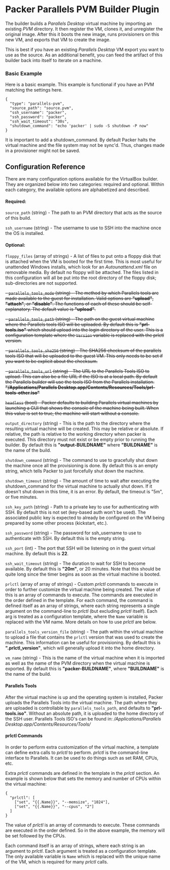 # Packer Parallels PVM Builder Plugin

The builder builds a _Parallels Desktop_ virtual machine by importing an existing _PVM_ directory. It then register the VM, clones it, and unregister the original image. After this it boots the new image, runs provisioners on this new VM, and exports that VM to create the image.

This is best if you have an existing _Parallels Desktop_ VM export you want to use as the source. As an additional benefit, you can feed the artifact of this builder back into itself to iterate on a machine.


### Basic Example

Here is a basic example. This example is functional if you have an PVM matching the settings here.

```
{
  "type": "parallels-pvm",
  "source_path": "source.pvm",
  "ssh_username": "packer",
  "ssh_password": "packer",
  "ssh_wait_timeout": "30s",
  "shutdown_command": "echo 'packer' | sudo -S shutdown -P now"
}
```

It is important to add a shutdown_command. By default Packer halts the virtual machine and the file system may not be sync'd. Thus, changes made in a provisioner might not be saved.

## Configuration Reference

There are many configuration options available for the VirtualBox builder. They are organized below into two categories: required and optional. Within each category, the available options are alphabetized and described.

#### Required:

```source_path``` (string) - The path to an PVM directory that acts as the source of this build.

```ssh_username``` (string) - The username to use to SSH into the machine once the OS is installed.

#### Optional:

```floppy_files``` (array of strings) - A list of files to put onto a floppy disk that is attached when the VM is booted for the first time. This is most useful for unattended Windows installs, which look for an _Autounattend.xml_ file on removable media. By default no floppy will be attached. The files listed in this configuration will all be put into the root directory of the floppy disk; sub-directories are not supported.

~~- ```parallels_tools_mode``` (string) - The method by which Parallels tools are made available to the guest for installation. Valid options are **"upload"**, **"attach"**, or **"disable"**. The functions of each of these should be self-explanatory. The default value is **"upload"**.~~

~~- ```parallels_tools_path``` (string) - The path on the guest virtual machine where the Parallels tools ISO will be uploaded. By default this is **"prl-tools.iso"** which should upload into the login directory of the user. This is a configuration template where the ```Version``` variable is replaced with the prlctl version.~~

~~- ```parallels_tools_sha256``` (string) - The SHA256 checksum of the parallels tools ISO that will be uploaded to the guest VM. This only needs to be set if you want to be explicit about the checksum.~~

~~- ```parallels_tools_url``` (string) - The URL to the Parallels Tools ISO to upload. This can also be a file URL if the ISO is at a local path. By default the Parallels builder will use the tools ISO from the Parallels installation. **"/Applications/Parallels Desktop.app/Contents/Resources/Tools/prl-tools-other.iso"**~~

~~```headless``` (bool) - Packer defaults to building Parallels virtual machines by launching a GUI that shows the console of the machine being built. When this value is set to true, the machine will start without a console.~~

```output_directory``` (string) - This is the path to the directory where the resulting virtual machine will be created. This may be relative or absolute. If relative, the path is relative to the working directory when packer is executed. This directory must not exist or be empty prior to running the builder. By default this is **"output-BUILDNAME"** where **"BUILDNAME"** is the name of the build.

```shutdown_command``` (string) - The command to use to gracefully shut down the machine once all the provisioning is done. By default this is an empty string, which tells Packer to just forcefully shut down the machine.

```shutdown_timeout``` (string) - The amount of time to wait after executing the shutdown_command for the virtual machine to actually shut down. If it doesn't shut down in this time, it is an error. By default, the timeout is "5m", or five minutes.

```ssh_key_path``` (string) - Path to a private key to use for authenticating with SSH. By default this is not set (key-based auth won't be used). The associated public key is expected to already be configured on the VM being prepared by some other process (kickstart, etc.).

```ssh_password``` (string) - The password for ssh_username to use to authenticate with SSH. By default this is the empty string.

```ssh_port``` (int) - The port that SSH will be listening on in the guest virtual machine. By default this is **22**.

```ssh_wait_timeout``` (string) - The duration to wait for SSH to become available. By default this is **"20m"**, or 20 minutes. Note that this should be quite long since the timer begins as soon as the virtual machine is booted.

```prlctl``` (array of array of strings) - Custom _prlctl_ commands to execute in order to further customize the virtual machine being created. The value of this is an array of commands to execute. The commands are executed in the order defined in the template. For each command, the command is defined itself as an array of strings, where each string represents a single argument on the command-line to _prlctl_ (but excluding _prlctl_ itself). Each arg is treated as a configuration template, where the ```Name``` variable is replaced with the VM name. More details on how to use _prlctl_ are below.

```parallels_tools_version_file``` (string) - The path within the virtual machine to upload a file that contains the ```prlctl``` version that was used to create the machine. This information can be useful for provisioning. By default this is **".prlctl_version"**, which will generally upload it into the home directory.

```vm_name``` (string) - This is the name of the virtual machine when it is imported as well as the name of the PVM directory when the virtual machine is exported. By default this is **"packer-BUILDNAME"**, where **"BUILDNAME"** is the name of the build.

#### Parallels Tools
After the virtual machine is up and the operating system is installed, Packer uploads the Parallels Tools into the virtual machine. The path where they are uploaded is controllable by ```parallels_tools_path```, and defaults to **"prl-tools.iso"**. Without an absolute path, it is uploaded to the home directory of the SSH user. Parallels Tools ISO's can be found in: _/Applications/Parallels Desktop.app/Contents/Resources/Tools/_

#### prlctl Commands
In order to perform extra customization of the virtual machine, a template can define extra calls to _prlctl_ to perform. _prlctl_ is the command-line interface to Parallels. It can be used to do things such as set RAM, CPUs, etc.

Extra _prlctl_ commands are defined in the template in the _prlctl_ section. An example is shown below that sets the memory and number of CPUs within the virtual machine:

```
{
  "prlctl": [
    ["set", "{{.Name}}", "--memsize", "1024"],
    ["set", "{{.Name}}", "--cpus", "2"]
  ]
}
```

The value of _prlctl_ is an array of commands to execute. These commands are executed in the order defined. So in the above example, the memory will be set followed by the CPUs.

Each command itself is an array of strings, where each string is an argument to _prlctl_. Each argument is treated as a configuration template. The only available variable is ```Name``` which is replaced with the unique name of the VM, which is required for many _prlctl_ calls.